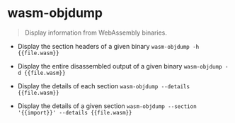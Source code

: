 # wasm-objdump
> Display information from WebAssembly binaries.

- Display the section headers of a given binary
`wasm-objdump -h {{file.wasm}}`

- Display the entire disassembled output of a given binary
`wasm-objdump -d {{file.wasm}}`

- Display the details of each section
`wasm-objdump --details {{file.wasm}}`

- Display the details of a given section
`wasm-objdump --section '{{import}}' --details {{file.wasm}}`
